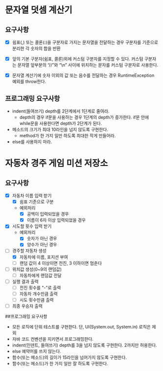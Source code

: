 # 문자열 덧셈 계산기
## 요구사항
- [x] 쉼표(,) 또는 콜론(:)을 구분자로 가지는 문자열을 전달하는 경우 구분자를 기준으로 분리한 각 숫자의 합을 반환
- [x] 앞의 기본 구분자(쉼표, 콜론)외에 커스텀 구분자를 지정할 수 있다. 커스텀 구분자는 문자열 앞부분의 “//”와 “\n” 사이에 위치하는 문자를 커스텀 구분자로 사용한다.
- [x] 문자열 계산기에 숫자 이외의 값 또는 음수를 전달하는 경우 RuntimeException 예외를 throw한다.


## 프로그래밍 요구사항
- indent(들여쓰기) depth를 2단계에서 1단계로 줄여라.
    - depth의 경우 if문을 사용하는 경우 1단계의 depth가 증가한다. if문 안에 while문을 사용한다면 depth가 2단계가 된다.
- 메소드의 크기가 최대 10라인을 넘지 않도록 구현한다.
    - method가 한 가지 일만 하도록 최대한 작게 만들어라.
- else를 사용하지 마라.


# 자동차 경주 게임 미션 저장소
## 요구사항
- [x] 자동차 이름 입력 받기
    - [x] 쉼표 기준으로 구분
    - 예외처리
        - [x] 공백이 입력되었을 경우
        - [x] 이름이 6자 이상 입력되었을 경우
- [x] 시도할 횟수 입력 받기
    - 예외처리
        - [x] 숫자가 아닌 경우
        - [x] 양수가 아닌 경우
- [ ] 경주할 자동차 생성
    - [x] 자동차에 이름, 포지션 부여
    - [ ] 랜덤 값이 4 이상이면 전진, 3 이하이면 멈춘다
- [ ] 위치값 생성(0~9의 랜덤값)
    - [ ] 자동차에게 랜덤값 전달
- [ ] 실행 결과 출력
    - [ ] 전진 횟수를 "-"로 출력
    - [ ] 자동차 개수만큼 출력
    - [ ] 시도 횟수만큼 출력
- [ ] 최종 우승자 출력

##프로그래밍 요구사항
- 모든 로직에 단위 테스트를 구현한다. 단, UI(System.out, System.in) 로직은 제외
- 자바 코드 컨벤션을 지키면서 프로그래밍한다.
- indent(인덴트, 들여쓰기) depth를 3을 넘지 않도록 구현한다. 2까지만 허용한다.
- else 예약어를 쓰지 않는다.
- 함수(또는 메소드)의 길이가 15라인을 넘어가지 않도록 구현한다.
- 함수(또는 메소드)가 한 가지 일만 잘 하도록 구현한다.